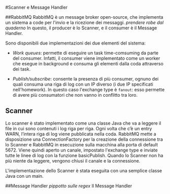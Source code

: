 #Scanner e Message Handler

##RabbitMQ
RabbitMQ è un message broker open-source, che implementa un sistema a code per
l'invio e la ricezione dei messaggi. 
*prendere robe dal quaderno*
In questo, il producer è lo Scanner, e il consumer è il Message Handler.

Sono disponibili due implementazioni dei due elementi del sistema:
* *Work queues*: permette di eseguire un task time-comsuming da parte del 
consumer. Infatti, il consumer viene implementato come un worker che esegue in 
background e consuma gli elementi dalla coda attraverso dei task. 

* *Publish/subscribe*: consente la presenza di più consumer, ognuno dei quali
consuma una riga di log con un IP diverso (i due IP specificati nell'homework).
In questo caso l'exchange type è `fanout`: esso permette di avere più consumatori
 che non vanno in conflitto tra loro.


## Scanner
Lo scanner è stato implementato come una classe Java che va a leggere il file
in cui sono contenuti i log riga per riga. Ogni volta che c’è un entry WARN, 
l’intera riga di log viene pubblicata nella coda. 
RabbitMQ mette a disposizione una ConnectionFactory per la creazione della 
connessione tra lo Scanner e RabbitMQ in esecuzione sulla macchina alla porta di 
default 5672. Viene quindi aperto un canale, impostato l'exchange type e inviate
tutte le linee di log con la funzione basicPublish. 
Quando lo Scanner non ha più niente da leggere, vengono chiusi il canale e la 
connessione.

L'implementazione dello Scanner è stata eseguita con una semplice classe Java con
un main.



##Message Handler
*pippotto sulle regex*
Il Message Handler 

